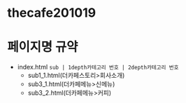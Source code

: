 ﻿# thecafe201019
# 페이지명 규약

- index.html
    ```sub | 1depth카테고리 번호 | 2depth카테고리 번호 ```
    - sub1_1.html(더카페스토리>회사소개)
    - sub3_1.html(더카페메뉴>신메뉴)
    - sub3_2.html(더카페메뉴>커피)

